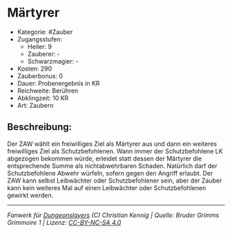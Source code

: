 # Märtyrer  
- Kategorie: #Zauber  
- Zugangsstufen:  
  - Heiler: 9  
  - Zauberer: -  
  - Schwarzmagier: -  
- Kosten: 290  
- Zauberbonus: 0  
- Dauer: Probenergebnis in KR  
- Reichweite: Berühren  
- Abklingzeit: 10 KR  
- Art: Zaubern     

## Beschreibung:
Der ZAW wählt ein freiwilliges Ziel als Märtyrer aus und dann ein weiteres freiwilliges Ziel als Schutzbefohlenen. Wann immer der Schutzbefohlene LK abgezogen bekommen würde, erleidet statt dessen der Märtyrer die entsprechende Summe als nichtabwehrbaren Schaden. Natürlich darf der Schutzbefohlene Abwehr würfeln, sofern gegen den Angriff erlaubt. Der ZAW kann selbst Leibwächter oder Schutzbefohlener sein, aber der Zauber kann kein weiteres Mal auf einen Leibwächter oder Schutzbefohlenen gewirkt werden.


___
*Fanwerk für [Dungeonslayers](https://www.dungeonslayers.net/) (C) Christian Kennig | Quelle: Bruder Grimms Grimmoire 1 | Lizenz: [CC-BY-NC-SA 4.0](https://creativecommons.org/licenses/by-nc-sa/4.0/deed.de)*
